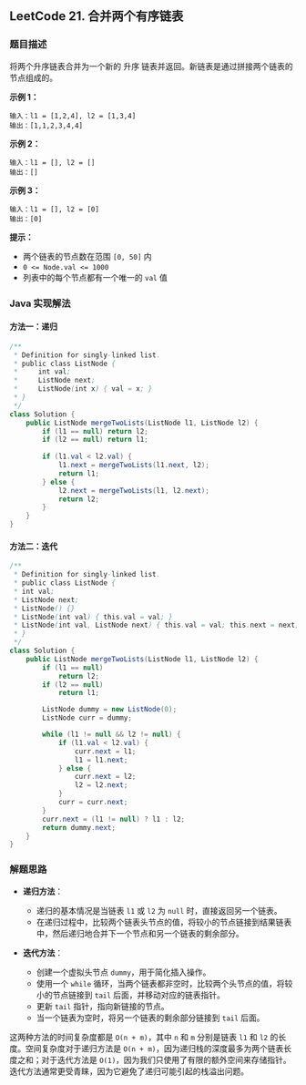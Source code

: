 ## LeetCode 21. 合并两个有序链表

### 题目描述

将两个升序链表合并为一个新的 升序 链表并返回。新链表是通过拼接两个链表的节点组成的。

**示例 1：**
```
输入：l1 = [1,2,4], l2 = [1,3,4]
输出：[1,1,2,3,4,4]
```

**示例 2：**
```
输入：l1 = [], l2 = []
输出：[]
```

**示例 3：**
```
输入：l1 = [], l2 = [0]
输出：[0]
```

**提示：**
- 两个链表的节点数在范围 `[0, 50]` 内
- `0 <= Node.val <= 1000`
- 列表中的每个节点都有一个唯一的 `val` 值

### Java 实现解法

#### 方法一：递归

```java
/**
 * Definition for singly-linked list.
 * public class ListNode {
 *     int val;
 *     ListNode next;
 *     ListNode(int x) { val = x; }
 * }
 */
class Solution {
    public ListNode mergeTwoLists(ListNode l1, ListNode l2) {
        if (l1 == null) return l2;
        if (l2 == null) return l1;
        
        if (l1.val < l2.val) {
            l1.next = mergeTwoLists(l1.next, l2);
            return l1;
        } else {
            l2.next = mergeTwoLists(l1, l2.next);
            return l2;
        }
    }
}
```

#### 方法二：迭代

```java
/**
 * Definition for singly-linked list.
 * public class ListNode {
 * int val;
 * ListNode next;
 * ListNode() {}
 * ListNode(int val) { this.val = val; }
 * ListNode(int val, ListNode next) { this.val = val; this.next = next; }
 * }
 */
class Solution {
    public ListNode mergeTwoLists(ListNode l1, ListNode l2) {
        if (l1 == null)
            return l2;
        if (l2 == null)
            return l1;

        ListNode dummy = new ListNode(0);
        ListNode curr = dummy;

        while (l1 != null && l2 != null) {
            if (l1.val < l2.val) {
                curr.next = l1;
                l1 = l1.next;
            } else {
                curr.next = l2;
                l2 = l2.next;
            }
            curr = curr.next;
        }
        curr.next = (l1 != null) ? l1 : l2;
        return dummy.next;
    }
}
```

### 解题思路

- **递归方法**：
  - 递归的基本情况是当链表 `l1` 或 `l2` 为 `null` 时，直接返回另一个链表。
  - 在递归过程中，比较两个链表头节点的值，将较小的节点链接到结果链表中，然后递归地合并下一个节点和另一个链表的剩余部分。

- **迭代方法**：
  - 创建一个虚拟头节点 `dummy`，用于简化插入操作。
  - 使用一个 `while` 循环，当两个链表都非空时，比较两个头节点的值，将较小的节点链接到 `tail` 后面，并移动对应的链表指针。
  - 更新 `tail` 指针，指向新链接的节点。
  - 当一个链表为空时，将另一个链表的剩余部分链接到 `tail` 后面。

这两种方法的时间复杂度都是 `O(n + m)`，其中 `n` 和 `m` 分别是链表 `l1` 和 `l2` 的长度。空间复杂度对于递归方法是 `O(n + m)`，因为递归栈的深度最多为两个链表长度之和；对于迭代方法是 `O(1)`，因为我们只使用了有限的额外空间来存储指针。迭代方法通常更受青睐，因为它避免了递归可能引起的栈溢出问题。
